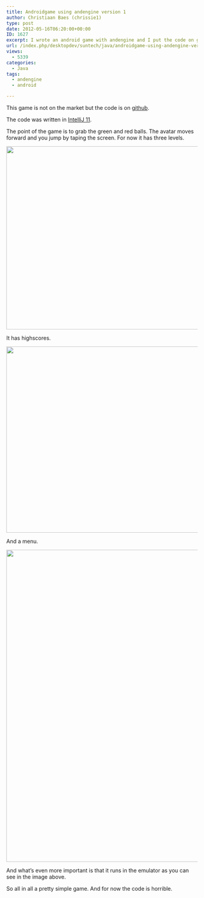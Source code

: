 ```yaml
---
title: Androidgame using andengine version 1
author: Christiaan Baes (chrissie1)
type: post
date: 2012-05-16T06:20:00+00:00
ID: 1627
excerpt: I wrote an android game with andengine and I put the code on github.
url: /index.php/desktopdev/suntech/java/androidgame-using-andengine-version-1/
views:
  - 5339
categories:
  - Java
tags:
  - andengine
  - android

---
```

This game is not on the market but the code is on [github][1].

The code was written in [IntelliJ 11][2].

The point of the game is to grab the green and red balls. The avatar moves forward and you jump by taping the screen. For now it has three levels. 

<div class="image_block">
  <a href="/wp-content/uploads/users/chrissie1/andengine/andengine1.png?mtime=1337156068"><img alt="" src="/wp-content/uploads/users/chrissie1/andengine/andengine1.png?mtime=1337156068" width="722" height="483" /></a>
</div>

It has highscores.

<div class="image_block">
  <a href="/wp-content/uploads/users/chrissie1/andengine/andengine2.png?mtime=1337156175"><img alt="" src="/wp-content/uploads/users/chrissie1/andengine/andengine2.png?mtime=1337156175" width="808" height="491" /></a>
</div>

And a menu.

<div class="image_block">
  <a href="/wp-content/uploads/users/chrissie1/andengine/andengine3.png?mtime=1337156934"><img alt="" src="/wp-content/uploads/users/chrissie1/andengine/andengine3.png?mtime=1337156934" width="899" height="823" /></a>
</div>

And what&#8217;s even more important is that it runs in the emulator as you can see in the image above.

So all in all a pretty simple game. And for now the code is horrible.

 [1]: https://github.com/chrissie1/AndEngineBallPlatform
 [2]: http://www.jetbrains.com/idea/
